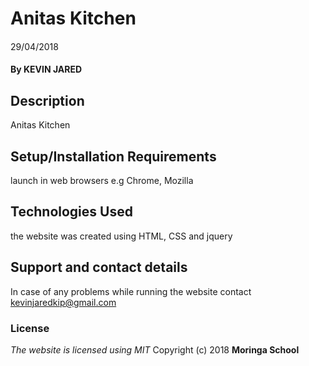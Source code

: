 # Anitas Kitchen
####
29/04/2018
#### By **KEVIN JARED**
## Description
Anitas Kitchen
## Setup/Installation Requirements
launch in web browsers e.g Chrome, Mozilla
## Technologies Used
the website was created using HTML, CSS and jquery
## Support and contact details
In case of any problems while running the website contact kevinjaredkip@gmail.com  
### License
*The website is licensed using MIT*
Copyright (c) 2018 **Moringa School**
